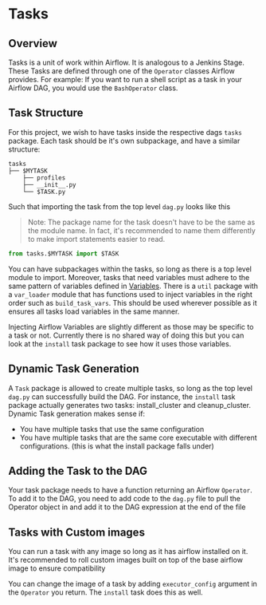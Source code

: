 # Tasks

## Overview

Tasks is a unit of work within Airflow. It is analogous to a Jenkins Stage. These Tasks are defined through one of the `Operator` classes Airflow provides.
For example: If you want to run a shell script as a task in your Airflow DAG, you would use the `BashOperator` class. 

## Task Structure

For this project, we wish to have tasks inside the respective dags `tasks` package. Each task should be it's own subpackage, and have a similar structure:

```
tasks
├── $MYTASK
    ├── profiles
    ├── __init__.py 
    └── $TASK.py
```

Such that importing the task from the top level `dag.py` looks like this


> Note: The package name for the task doesn't have to be the same as the module name. In fact, it's recommended to name them differently to make import statements easier to read. 

```python
from tasks.$MYTASK import $TASK

```


You can have subpackages within the tasks, so long as there is a top level module to import. Moreover, tasks that need variables must adhere to the same pattern of variables defined in [Variables](./variables.md). There is a `util` package with a `var_loader` module that has functions used to inject variables in the right order such as `build_task_vars`. This should be used wherever possible as it ensures all tasks load variables in the same manner. 

Injecting Airflow Variables are slightly different as those may be specific to a task or not. Currently there is no shared way of doing this but you can look at the `install` task package to see how it uses those variables. 

## Dynamic Task Generation

A `Task` package is allowed to create multiple tasks, so long as the top level `dag.py` can successfully build the DAG. For instance, the `install` task package actually generates two tasks: install_cluster and cleanup_cluster. Dynamic Task generation makes sense if:

* You have multiple tasks that use the same configuration
* You have multiple tasks that are the same core executable with different configurations. (this is what the install package falls under)

## Adding the Task to the DAG

Your task package needs to have a function returning an Airflow `Operator`. To add it to the DAG, you need to add code to the `dag.py` file to pull the Operator object in and add it to the DAG expression at the end of the file

## Tasks with Custom images

You can run a task with any image so long as it has airflow installed on it. It's recommended to roll custom images built on top of the base airflow image to 
ensure compatibility

You can change the image of a task by adding `executor_config` argument in the `Operator` you return. The `install` task does this as well.